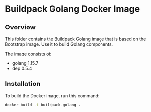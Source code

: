 # Buildpack Golang Docker Image

## Overview

This folder contains the Buildpack Golang image that is based on the Bootstrap image. Use it to build Golang components.

The image consists of:

- golang 1.15.7
- dep 0.5.4

## Installation

To build the Docker image, run this command:

```bash
docker build -t buildpack-golang .
```
